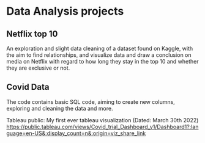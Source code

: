 # Data Analysis projects
## Netflix top 10
An exploration and slight data cleaning of a dataset found on Kaggle, with the aim to find relationships, and visualize data
and draw a conclusion on media on Netflix with regard to how long they stay in the top 10 and whether they are exclusive or not.

## Covid Data
The code contains basic SQL code, aiming to create new columns, exploring and cleaning the data and more.

Tableau public:
My first ever tableau visualization (Dated: March 30th 2022)
https://public.tableau.com/views/Covid_trial_Dashboard_v1/Dashboard1?:language=en-US&:display_count=n&:origin=viz_share_link
